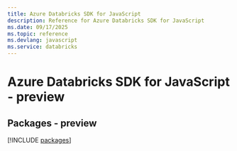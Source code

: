 ```yaml
---
title: Azure Databricks SDK for JavaScript
description: Reference for Azure Databricks SDK for JavaScript
ms.date: 09/17/2025
ms.topic: reference
ms.devlang: javascript
ms.service: databricks
---
```

# Azure Databricks SDK for JavaScript - preview
## Packages - preview
[!INCLUDE [packages](databricks-index.md)]